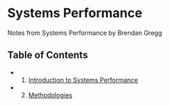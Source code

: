 # Systems Performance

Notes from Systems Performance by Brendan Gregg

## Table of Contents
* 1. [Introduction to Systems Performance](1_intro.md)
* 2. [Methodologies](2_methodologies.md)